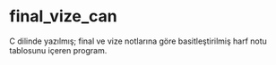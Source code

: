final_vize_can
==============

C dilinde yazılmış; final ve vize notlarına göre basitleştirilmiş harf notu tablosunu içeren program.
